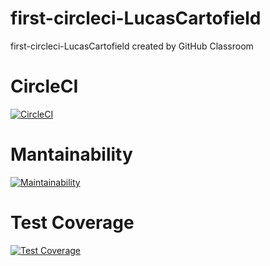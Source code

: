 # first-circleci-LucasCartofield
first-circleci-LucasCartofield created by GitHub Classroom

# CircleCI
[![CircleCI](https://dl.circleci.com/status-badge/img/gh/um-computacion-tm/first-circleci-LucasCartofield/tree/main.svg?style=svg)](https://dl.circleci.com/status-badge/redirect/gh/um-computacion-tm/first-circleci-LucasCartofield/tree/main)

# Mantainability
[![Maintainability](https://api.codeclimate.com/v1/badges/d6f53a253fa8530de9f2/maintainability)](https://codeclimate.com/github/um-computacion-tm/first-circleci-LucasCartofield/maintainability)

# Test Coverage
[![Test Coverage](https://api.codeclimate.com/v1/badges/d6f53a253fa8530de9f2/test_coverage)](https://codeclimate.com/github/um-computacion-tm/first-circleci-LucasCartofield/test_coverage)

